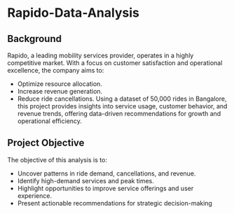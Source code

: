 # Rapido-Data-Analysis
## Background
Rapido, a leading mobility services provider, operates in a highly competitive market. With a focus on customer satisfaction and operational excellence, the company aims to:

- Optimize resource allocation.
- Increase revenue generation.
- Reduce ride cancellations.
Using a dataset of 50,000 rides in Bangalore, this project provides insights into service usage, customer behavior, and revenue trends, offering data-driven recommendations for growth and operational efficiency.

## Project Objective
The objective of this analysis is to:
- Uncover patterns in ride demand, cancellations, and revenue.
- Identify high-demand services and peak times.
- Highlight opportunities to improve service offerings and user experience.
- Present actionable recommendations for strategic decision-making

